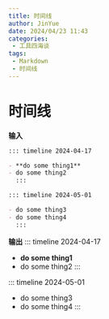 ```yaml
---
title: 时间线
author: JinYue
date: 2024/04/23 11:43
categories:
 - 工具四海谈
tags:
 - Markdown
 - 时间线
---
```


# 时间线

**输入**

```markdown
::: timeline 2024-04-17

- **do some thing1**
- do some thing2
  :::

::: timeline 2024-05-01

- do some thing3
- do some thing4
  :::
```

**输出**
::: timeline 2024-04-17

- **do some thing1**
- do some thing2
  :::

::: timeline 2024-05-01

- do some thing3
- do some thing4
  :::


